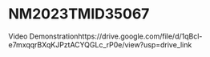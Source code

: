 # NM2023TMID35067
Video Demonstrationhttps://drive.google.com/file/d/1qBcl-e7mxqqrBXqKJPztACYQGLc_rP0e/view?usp=drive_link
